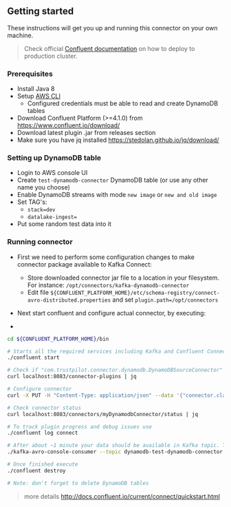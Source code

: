 ## Getting started

These instructions will get you up and running this connector on your own machine. 
> Check official [Confluent documentation](https://docs.confluent.io/current/connect/userguide.html#installing-plugins) on how to deploy to production cluster.

### Prerequisites

* Install Java 8
* Setup [AWS CLI](https://docs.aws.amazon.com/cli/latest/userguide/cli-chap-configure.html)
  * Configured credentials must be able to read and create DynamoDB tables 
* Download Confluent Platform (>=4.1.0) from https://www.confluent.io/download/
* Download latest plugin .jar from releases section
* Make sure you have jq installed https://stedolan.github.io/jq/download/
  
### Setting up DynamoDB table

* Login to AWS console UI
* Create `test-dynamodb-connector` DynamoDB table (or use any other name you choose)
* Enable DynamoDB streams with mode `new image` or `new and old image`
* Set TAG's:
  * `stack=dev`
  * `datalake-ingest=`
* Put some random test data into it

### Running connector

* First we need to perform some configuration changes to make connector package available to Kafka Connect:

  * Store downloaded connector jar file to a location in your filesystem. For instance: `/opt/connectors/kafka-dynamodb-connector`
  * Edit file `${CONFLUENT_PLATFORM_HOME}/etc/schema-registry/connect-avro-distributed.properties` and set `plugin.path=/opt/connectors`

* Next start confluent and configure actual connector, by executing: 
* 
```bash
cd ${CONFLUENT_PLATFORM_HOME}/bin

# Starts all the required services including Kafka and Confluent Connect
./confluent start

# Check if "com.trustpilot.connector.dynamodb.DynamoDBSourceConnector" has been loaded
curl localhost:8083/connector-plugins | jq

# Configure connector
curl -X PUT -H "Content-Type: application/json" --data '{"connector.class":"DynamoDBSourceConnector","tasks.max":"100","name":"myDynamodbConnector"}' localhost:8083/connectors/myDynamodbConnector/config

# Check connector status
curl localhost:8083/connectors/myDynamodbConnector/status | jq

# To track plugin progress and debug issues use
./confluent log connect

# After about ~1 minute your data should be available in Kafka topic. Test it out with:
./kafka-avro-console-consumer --topic dynamodb-test-dynamodb-connector --bootstrap-server localhost:9092  --from-beginning  

# Once finished execute 
./confluent destroy

# Note: don't forget to delete DynamoDB tables
```

> more details http://docs.confluent.io/current/connect/quickstart.html